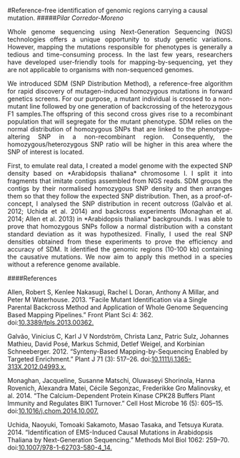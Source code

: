 #Reference-free identification of genomic regions carrying a causal mutation.
#####*Pilar Corredor-Moreno*

<p style='text-align: justify;'>Whole genome sequencing using Next-Generation Sequencing (NGS) technologies offers a unique opportunity to study genetic variations. However, mapping the mutations responsible for phenotypes is generally a tedious and time-consuming process. In the last few years, researchers have developed user-friendly tools for mapping-by-sequencing, yet they are not applicable to organisms with non-sequenced genomes.</p>

<p style='text-align: justify;'>We introduced SDM (SNP Distribution Method), a reference-free algorithm for rapid discovery of mutagen-induced homozygous mutations in forward genetics screens. For our purpose, a mutant individual is crossed to a non-mutant line followed by one generation of backcrossing of the heterozygous F1 samples.The offspring of this second cross gives rise to a recombinant population that will segregate for the mutant phenotype. SDM relies on the normal distribution of homozygous SNPs that are linked to the phenotype-altering SNP in a non-recombinant region. Consequently, the homozygous/heterozygous SNP ratio will be higher in this area where the SNP of interest is located.</p>

<p style='text-align: justify;'>First, to emulate real data, I created a model genome with the expected SNP density based on *Arabidopsis thaliana* chromosome I. I split it into fragments that imitate contigs assembled from NGS reads. SDM groups the contigs by their normalised homozygous SNP density and then arranges them so that they follow the expected SNP distribution. Then, as a proof-of-concept, I analysed the SNP distribution in recent outcross (Galvão et al. 2012; Uchida et al. 2014) and backcross experiments (Monaghan et al. 2014; Allen et al. 2013) in *Arabidopsis thaliana* backgrounds. I was able to prove that homozygous SNPs follow a normal distribution with a constant standard deviation as it was hypothesized. Finally, I used the real SNP densities obtained from these experiments to prove the efficiency and accuracy of SDM. It identified the genomic regions (10-100 kb) containing the causative mutations. We now aim to apply this method in a species without a reference genome available.</p>

####References

Allen, Robert S, Kenlee Nakasugi, Rachel L Doran, Anthony A Millar, and Peter M Waterhouse. 2013. “Facile Mutant Identification via a Single Parental Backcross Method and Application of Whole Genome Sequencing Based Mapping Pipelines.” Front Plant Sci 4: 362. doi:[10.3389/fpls.2013.00362.](http://dx.doi.org/10.3389/fpls.2013.00362)

Galvão, Vinicius C, Karl J V Nordström, Christa Lanz, Patric Sulz, Johannes Mathieu, David Posé, Markus Schmid, Detlef Weigel, and Korbinian Schneeberger. 2012. “Synteny-Based Mapping-by-Sequencing Enabled by Targeted Enrichment.” Plant J 71 (3): 517–26. doi:[10.1111/j.1365-313X.2012.04993.x.](http://dx.doi.org/10.1111/j.1365-313X.2012.04993.x)

Monaghan, Jacqueline, Susanne Matschi, Oluwaseyi Shorinola, Hanna Rovenich, Alexandra Matei, Cécile Segonzac, Frederikke Gro Malinovsky, et al. 2014. “The Calcium-Dependent Protein Kinase CPK28 Buffers Plant Immunity and Regulates BIK1 Turnover.” Cell Host Microbe 16 (5): 605–15. doi:[10.1016/j.chom.2014.10.007.](http://dx.doi.org/10.1016/j.chom.2014.10.007)

Uchida, Naoyuki, Tomoaki Sakamoto, Masao Tasaka, and Tetsuya Kurata. 2014. “Identification of EMS-Induced Causal Mutations in Arabidopsis Thaliana by Next-Generation Sequencing.” Methods Mol Biol 1062: 259–70. doi:[10.1007/978-1-62703-580-4_14.](http://dx.doi.org/10.1007/978-1-62703-580-4_14)